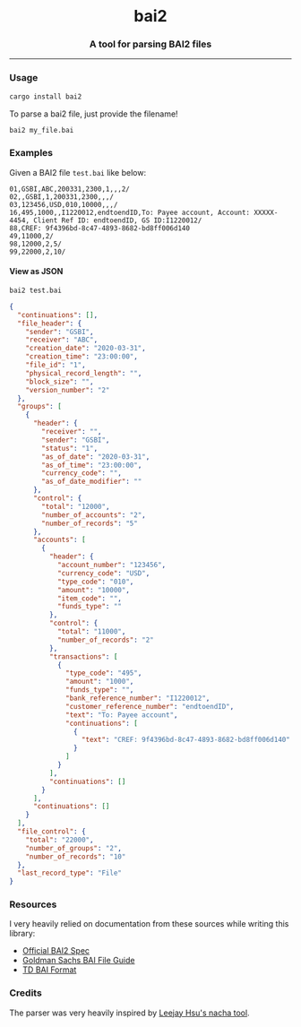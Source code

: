 <br />

<div align="center">
    <h1>bai2</h1>
    <p><h3 align="center">A tool for parsing BAI2 files</h3></p>
</div>

<hr>

### Usage

```sh
cargo install bai2
```

To parse a bai2 file, just provide the filename!

```sh
bai2 my_file.bai
```

### Examples

Given a BAI2 file `test.bai` like below:

```
01,GSBI,ABC,200331,2300,1,,,2/
02,,GSBI,1,200331,2300,,,/
03,123456,USD,010,10000,,,/
16,495,1000,,I1220012,endtoendID,To: Payee account, Account: XXXXX-4454, Client Ref ID: endtoendID, GS ID:I1220012/
88,CREF: 9f4396bd-8c47-4893-8682-bd8ff006d140
49,11000,2/
98,12000,2,5/
99,22000,2,10/
```

#### View as JSON

```sh
bai2 test.bai
```

```json
{
  "continuations": [],
  "file_header": {
    "sender": "GSBI",
    "receiver": "ABC",
    "creation_date": "2020-03-31",
    "creation_time": "23:00:00",
    "file_id": "1",
    "physical_record_length": "",
    "block_size": "",
    "version_number": "2"
  },
  "groups": [
    {
      "header": {
        "receiver": "",
        "sender": "GSBI",
        "status": "1",
        "as_of_date": "2020-03-31",
        "as_of_time": "23:00:00",
        "currency_code": "",
        "as_of_date_modifier": ""
      },
      "control": {
        "total": "12000",
        "number_of_accounts": "2",
        "number_of_records": "5"
      },
      "accounts": [
        {
          "header": {
            "account_number": "123456",
            "currency_code": "USD",
            "type_code": "010",
            "amount": "10000",
            "item_code": "",
            "funds_type": ""
          },
          "control": {
            "total": "11000",
            "number_of_records": "2"
          },
          "transactions": [
            {
              "type_code": "495",
              "amount": "1000",
              "funds_type": "",
              "bank_reference_number": "I1220012",
              "customer_reference_number": "endtoendID",
              "text": "To: Payee account",
              "continuations": [
                {
                  "text": "CREF: 9f4396bd-8c47-4893-8682-bd8ff006d140"
                }
              ]
            }
          ],
          "continuations": []
        }
      ],
      "continuations": []
    }
  ],
  "file_control": {
    "total": "22000",
    "number_of_groups": "2",
    "number_of_records": "10"
  },
  "last_record_type": "File"
}
```

### Resources

I very heavily relied on documentation from these sources while writing this library:

- [Official BAI2 Spec](https://www.bai.org/docs/default-source/libraries/site-general-downloads/cash_management_2005.pdf)
- [Goldman Sachs BAI File
  Guide](https://developer.gs.com/docs/services/transaction-banking/bai-file/)
- [TD BAI Format](https://www.tdcommercialbanking.com/document/PDF/bai.pdf)

### Credits

The parser was very heavily inspired by [Leejay Hsu's nacha
tool](https://github.com/leejayhsu/nacha).
